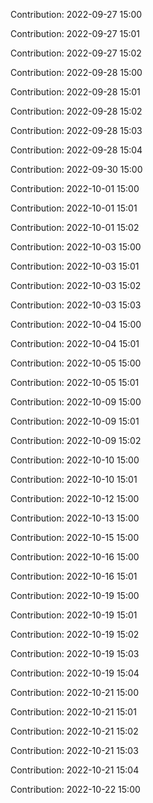 Contribution: 2022-09-27 15:00

Contribution: 2022-09-27 15:01

Contribution: 2022-09-27 15:02

Contribution: 2022-09-28 15:00

Contribution: 2022-09-28 15:01

Contribution: 2022-09-28 15:02

Contribution: 2022-09-28 15:03

Contribution: 2022-09-28 15:04

Contribution: 2022-09-30 15:00

Contribution: 2022-10-01 15:00

Contribution: 2022-10-01 15:01

Contribution: 2022-10-01 15:02

Contribution: 2022-10-03 15:00

Contribution: 2022-10-03 15:01

Contribution: 2022-10-03 15:02

Contribution: 2022-10-03 15:03

Contribution: 2022-10-04 15:00

Contribution: 2022-10-04 15:01

Contribution: 2022-10-05 15:00

Contribution: 2022-10-05 15:01

Contribution: 2022-10-09 15:00

Contribution: 2022-10-09 15:01

Contribution: 2022-10-09 15:02

Contribution: 2022-10-10 15:00

Contribution: 2022-10-10 15:01

Contribution: 2022-10-12 15:00

Contribution: 2022-10-13 15:00

Contribution: 2022-10-15 15:00

Contribution: 2022-10-16 15:00

Contribution: 2022-10-16 15:01

Contribution: 2022-10-19 15:00

Contribution: 2022-10-19 15:01

Contribution: 2022-10-19 15:02

Contribution: 2022-10-19 15:03

Contribution: 2022-10-19 15:04

Contribution: 2022-10-21 15:00

Contribution: 2022-10-21 15:01

Contribution: 2022-10-21 15:02

Contribution: 2022-10-21 15:03

Contribution: 2022-10-21 15:04

Contribution: 2022-10-22 15:00

